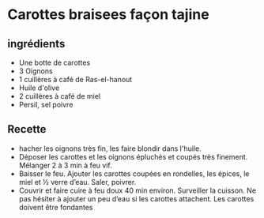 # Carottes braisees façon tajine
## ingrédients

* Une botte de carottes
* 3 Oignons
* 1 cuillères à café de Ras-el-hanout
* Huile d'olive
* 2 cuillères à café de miel
* Persil, sel poivre

## Recette
* hacher les oignons très fin, les faire blondir dans l'huile.
* Déposer les carottes et les oignons épluchés et coupés très finement. Mélanger 2 à 3 min à feu vif.
* Baisser le feu. Ajouter les carottes coupées en rondelles, les épices, le miel et ½ verre d’eau. Saler, poivrer.
* Couvrir et faire cuire à feu doux 40 min environ. Surveiller la cuisson. Ne pas hésiter à ajouter un peu d’eau si les carottes attachent. Les carottes doivent être fondantes
